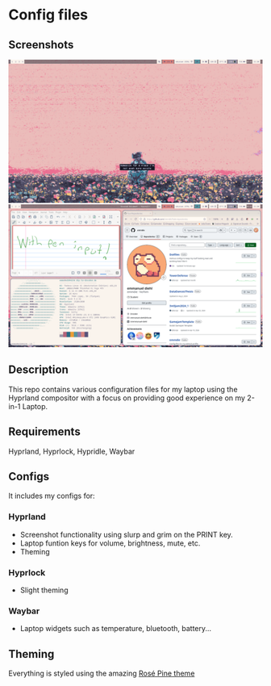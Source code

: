 # Config files
## Screenshots
![Screenshot of Desktop](./screenshots/wallpaperScreenshot.png)
![image](./screenshots/screenshot1.png)
## Description
This repo contains various configuration files for my laptop using the Hyprland compositor with a focus on providing good experience on my 2-in-1 Laptop.
## Requirements
Hyprland, Hyprlock, Hypridle, Waybar
## Configs
It includes my configs for:
### Hyprland
- Screenshot functionality using slurp and grim on the PRINT key. 
- Laptop funtion keys for volume, brightness, mute, etc.
- Theming 
### Hyprlock
- Slight theming
### Waybar
- Laptop widgets such as temperature, bluetooth, battery...
## Theming
Everything is styled using the amazing [Rosé Pine theme](https://rosepinetheme.com/)
